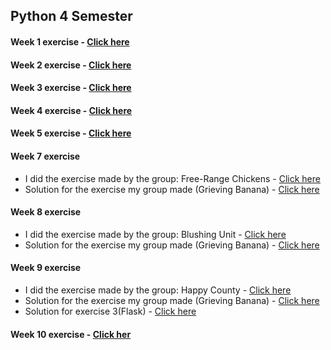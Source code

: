 ## Python 4 Semester
 
#### Week 1 exercise - [Click here](https://github.com/amalielandt/Python4Sem/blob/master/week1/week1.ipynb)
#### Week 2 exercise - [Click here](https://github.com/amalielandt/Python4Sem/blob/master/week2/week2.ipynb)
#### Week 3 exercise - [Click here](https://github.com/amalielandt/Python4Sem/blob/master/week3/week3.ipynb)
#### Week 4 exercise - [Click here](https://github.com/amalielandt/Python4Sem/blob/master/week4/week4-exercise.ipynb)
#### Week 5 exercise - [Click here](https://github.com/amalielandt/Python4Sem/blob/master/week5/week5-exercise.ipynb)
#### Week 7 exercise
* I did the exercise made by the group: Free-Range Chickens - [Click here](https://github.com/amalielandt/Python4Sem/blob/master/week7/week7-exercise.ipynb)
* Solution for the exercise my group made (Grieving Banana) - [Click here](https://github.com/amalielandt/Python4Sem/blob/master/week7/week7-solution.ipynb)
#### Week 8 exercise
* I did the exercise made by the group: Blushing Unit - [Click here](https://github.com/amalielandt/Python4Sem/blob/master/week8/week8%20-%20exercise.ipynb)
* Solution for the exercise my group made (Grieving Banana) - [Click here](https://github.com/amalielandt/Python4Sem/blob/master/week8/week-8-group_exercise.ipynb)
#### Week 9 exercise
* I did the exercise made by the group: Happy County - [Click here](https://github.com/amalielandt/Python4Sem/blob/master/week9/week9-exercise.ipynb)
* Solution for the exercise my group made (Grieving Banana) - [Click here](https://github.com/amalielandt/Python4Sem/blob/master/week9/week9-group-exercise.ipynb)
* Solution for exercise 3(Flask) - [Click here](https://github.com/amalielandt/Python4Sem/blob/master/week9/exercise3.py)
#### Week 10 exercise - [Click her](https://github.com/amalielandt/Python4Sem/blob/master/week10/week10-exercise.ipynb)
